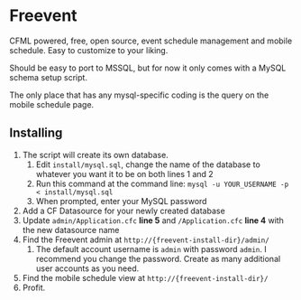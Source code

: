 # Freevent

CFML powered, free, open source, event schedule management and mobile schedule. Easy to customize to your liking.

Should be easy to port to MSSQL, but for now it only comes with a MySQL schema setup script.

The only place that has any mysql-specific coding is the query on the mobile schedule page.

## Installing

1. The script will create its own database.
   1. Edit `install/mysql.sql`, change the name of the database to whatever you want it to be on both lines 1 and 2
   1. Run this command at the command line: `mysql -u YOUR_USERNAME -p < install/mysql.sql`
   1. When prompted, enter your MySQL password
1. Add a CF Datasource for your newly created database
1. Update `admin/Application.cfc` **line 5** and `/Application.cfc` **line 4** with the new datasource name
1. Find the Freevent admin at `http://{freevent-install-dir}/admin/`
   1. The default account username is `admin` with password `admin`. I recommend you change the password. Create as many additional user accounts as you need.
1. Find the mobile schedule view at `http://{freevent-install-dir}/`
1. Profit.